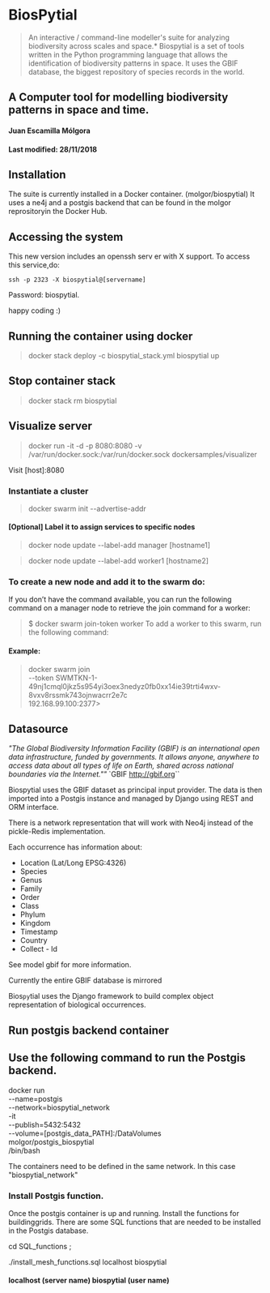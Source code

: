 ﻿# BiosPytial

> An interactive / command-line modeller's suite for analyzing biodiversity across scales and space.*
Biospytial is a set of tools written in the Python programming language
that allows the identification of biodiversity patterns in space.
It uses the GBIF database, the biggest repository of species records in the world.

## A Computer tool for modelling biodiversity patterns in space and time.
#### Juan Escamilla Mólgora 
#### Last modified: 28/11/2018


## Installation
The suite is currently installed in a Docker container. (molgor/biospytial)
It uses a ne4j and a postgis backend that can be found in the molgor reprositoryin the Docker Hub.

## Accessing the system
This new version includes an openssh serv er with X support. 
To access this service,do:

`ssh -p 2323 -X biospytial@[servername] `

Password: biospytial.  

happy coding :) 

## Running the container using docker 
> docker stack deploy -c biospytial_stack.yml biospytial up


## Stop container stack
> docker stack rm biospytial

## Visualize server
> docker run -it -d -p 8080:8080 -v /var/run/docker.sock:/var/run/docker.sock dockersamples/visualizer

Visit [host]:8080



### Instantiate a cluster
> docker swarm init --advertise-addr <MANAGER-IP>

#### [Optional] Label it to assign services to specific nodes
> docker node update --label-add manager [hostname1]

> docker node update --label-add worker1 [hostname2]

### To create a new node and add it to the swarm do:
If you don’t have the command available, you can run the following command on a manager node to retrieve the join command for a worker:

> $ docker swarm join-token worker 
	To add a worker to this swarm, run the following command:

#### Example:

>    docker swarm join \
    --token SWMTKN-1-49nj1cmql0jkz5s954yi3oex3nedyz0fb0xx14ie39trti4wxv-8vxv8rssmk743ojnwacrr2e7c \
    192.168.99.100:2377> 



## Datasource



*"The Global Biodiversity Information Facility (GBIF) is an international open data infrastructure, funded by governments.
It allows anyone, anywhere to access data about all types of life on Earth, shared across national boundaries via the Internet.""*
`GBIF <http://gbif.org>``

Biospytial uses the GBIF dataset as principal input provider.
The data is then imported into a Postgis instance and managed by Django using REST and ORM interface.

There is a network representation that will work with Neo4j instead of the pickle-Redis implementation.



 Each occurrence has information about:

* Location (Lat/Long  EPSG:4326)
* Species
* Genus
* Family
* Order
* Class
* Phylum
* Kingdom
* Timestamp
* Country
* Collect - Id

See model gbif for more information.

Currently the entire GBIF database is mirrored

Bios`py`tial uses the Django framework to build complex object representation of
 biological occurrences.


## Run postgis backend container
## Use the following command to run the Postgis backend.
docker run \
    --name=postgis \
    --network=biospytial_network \
    -it \
    --publish=5432:5432 \
    --volume=[postgis_data_PATH]:/DataVolumes \
    molgor/postgis_biospytial \
    /bin/bash

The containers need to be defined in the same network. In this case "biospytial_network"


### Install Postgis function.
Once the postgis container is up and running. Install the functions for buildinggrids.
There are some SQL functions that are needed to be installed in the Postgis database.

cd SQL_functions ;

./install_mesh_functions.sql localhost biospytial

#### localhost (server name)  biospytial (user name) 



